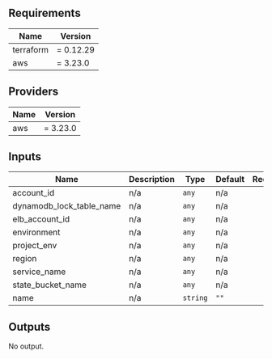 ## Requirements

| Name | Version |
|------|---------|
| terraform | = 0.12.29 |
| aws | = 3.23.0 |

## Providers

| Name | Version |
|------|---------|
| aws | = 3.23.0 |

## Inputs

| Name | Description | Type | Default | Required |
|------|-------------|------|---------|:--------:|
| account\_id | n/a | `any` | n/a | yes |
| dynamodb\_lock\_table\_name | n/a | `any` | n/a | yes |
| elb\_account\_id | n/a | `any` | n/a | yes |
| environment | n/a | `any` | n/a | yes |
| project\_env | n/a | `any` | n/a | yes |
| region | n/a | `any` | n/a | yes |
| service\_name | n/a | `any` | n/a | yes |
| state\_bucket\_name | n/a | `any` | n/a | yes |
| name | n/a | `string` | `""` | no |

## Outputs

No output.
